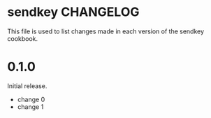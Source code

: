 # sendkey CHANGELOG

This file is used to list changes made in each version of the sendkey cookbook.

# 0.1.0

Initial release.

- change 0
- change 1

